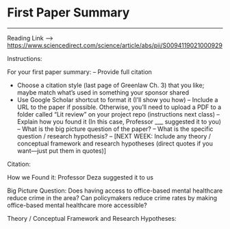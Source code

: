 # First Paper Summary
___

Reading Link --> https://www.sciencedirect.com/science/article/abs/pii/S0094119021000929

Instructions: 

For your first paper summary:
– Provide full citation
  - Choose a citation style (last page of Greenlaw Ch. 3) that you like; maybe match what’s used in something your sponsor shared
  - Use Google Scholar shortcut to format it (I’ll show you how)
– Include a URL to the paper if possible. Otherwise, you’ll need to upload a PDF to a folder called “Lit review” on your project repo (instructions next class)
– Explain how you found it (In this case, Professor ___ suggested it to you)
– What is the big picture question of the paper?
– What is the specific question / research hypothesis?
– [NEXT WEEK: Include any theory / conceptual framework and research hypotheses (direct quotes if you want—just put them in quotes)]



Citation: 

How we Found it: Professor Deza suggested it to us 

Big Picture Question: Does having access to office-based mental healthcare reduce crime in the area? Can policymakers reduce crime rates by making office-based mental healthcare more accessible? 

Theory / Conceptual Framework and Research Hypotheses:
